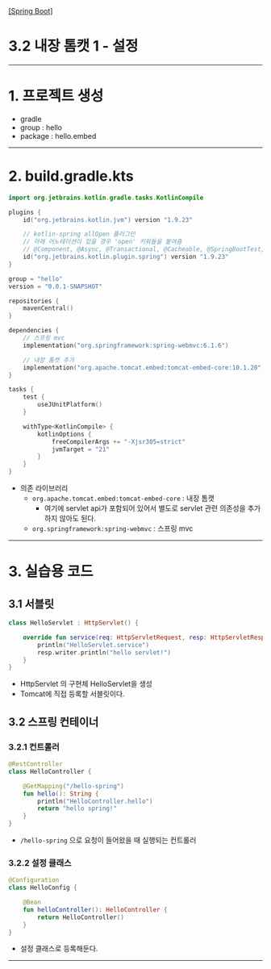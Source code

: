 <nav>
    <a href="../.." target="_blank">[Spring Boot]</a>
</nav>

# 3.2 내장 톰캣 1 - 설정

---

# 1. 프로젝트 생성
- gradle
- group : hello
- package : hello.embed

---

# 2. build.gradle.kts
```kotlin
import org.jetbrains.kotlin.gradle.tasks.KotlinCompile

plugins {
    id("org.jetbrains.kotlin.jvm") version "1.9.23"

    // kotlin-spring allOpen 플러그인
    // 아래 어노테이션이 있을 경우 'open' 키워들을 붙여줌
    // @Component, @Async, @Transactional, @Cacheable, @SpringBootTest, @Configuration, @Controller, @RestController, @Service, @Repository, @Component
    id("org.jetbrains.kotlin.plugin.spring") version "1.9.23"
}

group = "hello"
version = "0.0.1-SNAPSHOT"

repositories {
    mavenCentral()
}

dependencies {
    // 스프링 mvc
    implementation("org.springframework:spring-webmvc:6.1.6")

    // 내장 톰캣 추가
    implementation("org.apache.tomcat.embed:tomcat-embed-core:10.1.20")
}

tasks {
    test {
        useJUnitPlatform()
    }

    withType<KotlinCompile> {
        kotlinOptions {
            freeCompilerArgs += "-Xjsr305=strict"
            jvmTarget = "21"
        }
    }
}
```
- 의존 라이브러리
  - `org.apache.tomcat.embed:tomcat-embed-core` : 내장 톰캣
    - 여기에 servlet api가 포함되어 있어서 별도로 servlet 관련 의존성을 추가하지 않아도 된다.
  - `org.springframework:spring-webmvc` : 스프링 mvc

---

# 3. 실습용 코드

## 3.1 서블릿
```kotlin
class HelloServlet : HttpServlet() {

    override fun service(req: HttpServletRequest, resp: HttpServletResponse) {
        println("HelloServlet.service")
        resp.writer.println("hello servlet!")
    }
}
```
- HttpServlet 의 구현체 HelloServlet을 생성
- Tomcat에 직접 등록할 서블릿이다.

## 3.2 스프링 컨테이너

### 3.2.1 컨트롤러
```kotlin
@RestController
class HelloController {

    @GetMapping("/hello-spring")
    fun hello(): String {
        println("HelloController.hello")
        return "hello spring!"
    }
}
```
- `/hello-spring` 으로 요청이 들어왔을 때 실행되는 컨트롤러

### 3.2.2 설정 클래스
```kotlin
@Configuration
class HelloConfig {

    @Bean
    fun helloController(): HelloController {
        return HelloController()
    }
}
```
- 설정 클래스로 등록해둔다.

---
